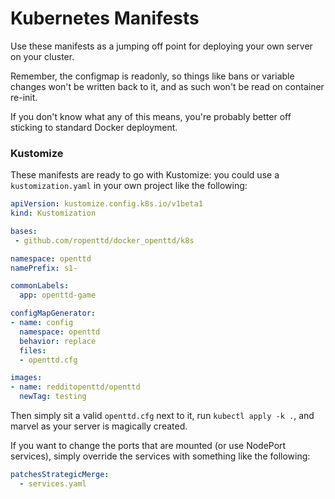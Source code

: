 # Kubernetes Manifests

Use these manifests as a jumping off point for deploying your own server on your cluster.

Remember, the configmap is readonly, so things like bans or variable changes won't be written back to it, and as such won't be read on container re-init.

If you don't know what any of this means, you're probably better off sticking to standard Docker deployment.

### Kustomize
These manifests are ready to go with Kustomize: you could use a `kustomization.yaml` in your own project like the following:

```yaml
apiVersion: kustomize.config.k8s.io/v1beta1
kind: Kustomization

bases:
 - github.com/ropenttd/docker_openttd/k8s

namespace: openttd
namePrefix: s1-

commonLabels:
  app: openttd-game

configMapGenerator:
- name: config
  namespace: openttd
  behavior: replace
  files:
  - openttd.cfg

images:
- name: redditopenttd/openttd
  newTag: testing
```

Then simply sit a valid `openttd.cfg` next to it, run `kubectl apply -k .`, and marvel as your server is magically created.

If you want to change the ports that are mounted (or use NodePort services), simply override the services with something like the following:

```yaml
patchesStrategicMerge:
  - services.yaml
```